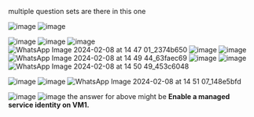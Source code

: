 multiple question sets are there in this one

![image](https://github.com/shivamgoel7764/Microsoft-Azure-Developer-Associate-AZ-204-Professional-Certificate-Coursera-Answers/assets/103335994/1e90b7b0-1360-430b-bff5-35865c4e8d5b)
![image](https://github.com/shivamgoel7764/Microsoft-Azure-Developer-Associate-AZ-204-Professional-Certificate-Coursera-Answers/assets/103335994/2a1cf611-bb64-448c-8ec2-92aef2e8907d)

![image](https://github.com/shivamgoel7764/Microsoft-Azure-Developer-Associate-AZ-204-Professional-Certificate-Coursera-Answers/assets/103335994/857f7b19-f548-4fd6-9a7b-d504572eabb3)
![image](https://github.com/shivamgoel7764/Microsoft-Azure-Developer-Associate-AZ-204-Professional-Certificate-Coursera-Answers/assets/103335994/66bf49d7-c1a4-420a-a40b-b73d1668f1fe)
![image](https://github.com/shivamgoel7764/Microsoft-Azure-Developer-Associate-AZ-204-Professional-Certificate-Coursera-Answers/assets/103335994/123b6a15-5a5c-4e25-812d-201c21101aa9)
![WhatsApp Image 2024-02-08 at 14 47 01_2374b650](https://github.com/shivamgoel7764/Microsoft-Azure-Developer-Associate-AZ-204-Professional-Certificate-Coursera-Answers/assets/103335994/72c77ecb-3b45-4a4c-b31f-48ab6781138d)
![image](https://github.com/shivamgoel7764/Microsoft-Azure-Developer-Associate-AZ-204-Professional-Certificate-Coursera-Answers/assets/103335994/ea92889b-5e0a-4da9-9ab4-995f9b0251f2)
![image](https://github.com/shivamgoel7764/Microsoft-Azure-Developer-Associate-AZ-204-Professional-Certificate-Coursera-Answers/assets/103335994/8235d32b-9384-466c-864d-9aca7acefb12)
![WhatsApp Image 2024-02-08 at 14 49 44_63faec69](https://github.com/shivamgoel7764/Microsoft-Azure-Developer-Associate-AZ-204-Professional-Certificate-Coursera-Answers/assets/103335994/4bb654a2-877d-4417-a0d9-fb78c1752f5f)
![image](https://github.com/shivamgoel7764/Microsoft-Azure-Developer-Associate-AZ-204-Professional-Certificate-Coursera-Answers/assets/103335994/6955920a-d18a-4503-bbe5-7a1d16c237f0)
![image](https://github.com/shivamgoel7764/Microsoft-Azure-Developer-Associate-AZ-204-Professional-Certificate-Coursera-Answers/assets/103335994/c3ca492f-a19c-4a30-8976-6562f189d304)
![WhatsApp Image 2024-02-08 at 14 50 49_453c6048](https://github.com/shivamgoel7764/Microsoft-Azure-Developer-Associate-AZ-204-Professional-Certificate-Coursera-Answers/assets/103335994/85343a27-1f05-4c85-aa5e-fda42d9d22f6)

![image](https://github.com/shivamgoel7764/Microsoft-Azure-Developer-Associate-AZ-204-Professional-Certificate-Coursera-Answers/assets/103335994/8cb26c0d-9b6d-4b01-be95-2c303a35a221)
![image](https://github.com/shivamgoel7764/Microsoft-Azure-Developer-Associate-AZ-204-Professional-Certificate-Coursera-Answers/assets/103335994/bf569991-e25a-4a5d-a96d-1b89ac751c84)
![WhatsApp Image 2024-02-08 at 14 51 07_148e5bfd](https://github.com/shivamgoel7764/Microsoft-Azure-Developer-Associate-AZ-204-Professional-Certificate-Coursera-Answers/assets/103335994/ea4ee1d1-e790-4dd2-bded-51d77cab98f5)

![image](https://github.com/shivamgoel7764/Microsoft-Azure-Developer-Associate-AZ-204-Professional-Certificate-Coursera-Answers/assets/103335994/76778640-ddc9-4f9d-ae66-ed487c6e6028)
![image](https://github.com/shivamgoel7764/Microsoft-Azure-Developer-Associate-AZ-204-Professional-Certificate-Coursera-Answers/assets/103335994/08053989-f0e6-4cbe-979d-8364c1fd4894)
the answer for above might be **Enable a managed service identity on VM1.**
